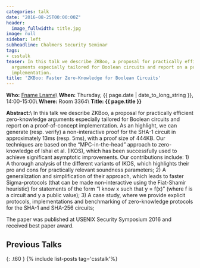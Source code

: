 ```yaml
---
categories: talk
date: "2016-08-25T00:00:00Z"
header:
  image_fullwidth: title.jpg
image: null
sidebar: left
subheadline: Chalmers Security Seminar
tags:
- csstalk
teaser: In this talk we describe ZKBoo, a proposal for practically efficient zero-knowledge
  arguments especially tailored for Boolean circuits and report on a proof-of-concept
  implementation.
title: 'ZKBoo: Faster Zero-Knowledge for Boolean Circuits'
---
```

**Who:** [Fname Lname](https://link.com/)\\
**When:**  Thursday, {{ page.date | date_to_long_string }}, 14:00-15:00\\
**Where:** Room 3364\\
**Title: {{ page.title }}**

**Abstract:**\\
In this talk we describe ZKBoo, a proposal for practically efficient
zero-knowledge arguments especially tailored for Boolean circuits and
report on a proof-of-concept implementation. As an highlight, we can
generate (resp. verify) a non-interactive proof for the SHA-1 circuit in
approximately 13ms (resp. 5ms), with a proof size of 444KB. Our
techniques are based on the “MPC-in-the-head” approach to zero-knowledge
of Ishai et al. (IKOS), which has been successfully used to achieve
significant asymptotic improvements. Our contributions include: 1) A
thorough analysis of the different variants of IKOS, which highlights
their pro and cons for practically relevant soundness parameters; 2) A
generalization and simplification of their approach, which leads to
faster Sigma-protocols (that can be made non-interactive using the
Fiat-Shamir heuristic) for statements of the form “I know x such that y
= f(x)” (where f is a circuit and y a public value); 3) A case study,
where we provide explicit protocols, implementations and benchmarking of
zero-knowledge protocols for the SHA-1 and SHA-256 circuits;

The paper was published at USENIX Security Symposium 2016 and received
best paper award.

## Previous Talks
{: .t60 }
{% include list-posts tag='csstalk'%}
